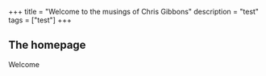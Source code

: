 +++
title = "Welcome to the musings of Chris Gibbons"
description = "test"
tags = ["test"]
+++

## The homepage

Welcome
